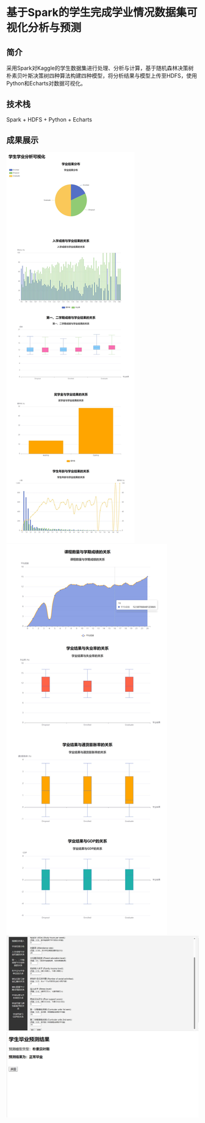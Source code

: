 # 基于Spark的学生完成学业情况数据集可视化分析与预测

## 简介
采用Spark对Kaggle的学生数据集进行处理、分析与计算，基于随机森林决策树朴素贝叶斯决策树四种算法构建四种模型，将分析结果与模型上传至HDFS，使用Python和Echarts对数据可视化。
## 技术栈
Spark + HDFS + Python + Echarts
## 成果展示

![图片](https://github.com/Camel303/Visual-analysis-and-prediction-of-student-completion-data-set/blob/main/picture/1.jpg)
![图片](https://github.com/Camel303/Visual-analysis-and-prediction-of-student-completion-data-set/blob/main/picture/2.jpg)
![图片](https://github.com/Camel303/Visual-analysis-and-prediction-of-student-completion-data-set/blob/main/picture/3.jpg)
![图片](https://github.com/Camel303/Visual-analysis-and-prediction-of-student-completion-data-set/blob/main/picture/4.jpg)
